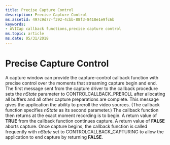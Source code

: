 ```yaml
---
title: Precise Capture Control
description: Precise Capture Control
ms.assetid: 497c9d77-f392-4cbb-88f3-8418e1e9fc6b
keywords:
- AVICap callback functions,precise capture control
ms.topic: article
ms.date: 05/31/2018
---
```


# Precise Capture Control

A capture window can provide the capture-control callback function with precise control over the moments that streaming capture begin and end. The first message sent from the capture driver to the callback procedure sets the *nState* parameter to CONTROLCALLBACK\_PREROLL after allocating all buffers and all other capture preparations are complete. This message gives the application the ability to preroll the video sources. (The callback function specifies *nState* as its second parameter.) The callback function then returns at the exact moment recording is to begin. A return value of **TRUE** from the callback function continues capture. A return value of **FALSE** aborts capture. Once capture begins, the callback function is called frequently with *nState* set to CONTROLCALLBACK\_CAPTURING to allow the application to end capture by returning **FALSE**.

 

 




